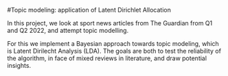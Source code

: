 
#Topic modeling: application of Latent Dirichlet Allocation

In this project, we look at sport news articles from The Guardian from Q1 and Q2 2022, and attempt topic modelling.

For this we implement a Bayesian approach towards topic modeling, which is Latent Dirilecht Analysis (LDA). The goals are both to test the reliability of the algorithm, in face of mixed reviews in literature, and draw potential insights.
